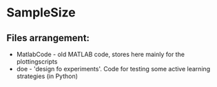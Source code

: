 # SampleSize

## Files arrangement:
* MatlabCode - old MATLAB code, stores here mainly for the plottingscripts
* doe - 'design fo experiments'. Code for testing some active learning strategies (in Python)
